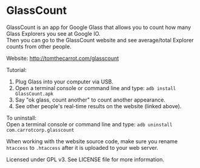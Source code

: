 GlassCount
=========

GlassCount is an app for Google Glass that allows you to count how many Glass Explorers you see at Google IO.  
Then you can go to the GlassCount website and see average/total Explorer counts from other people.

Website: http://tomthecarrot.com/glasscount

Tutorial:  
1. Plug Glass into your computer via USB.  
2. Open a terminal console or command line and type: ```adb install GlassCount.apk```  
3. Say "ok glass, count another" to count another appearance.  
4. See other people's real-time results on the website (linked above).

To uninstall:  
Open a terminal console or command line and type: ```adb uninstall com.carrotcorp.glasscount```

When working with the website source code, make sure you rename ```htaccess``` to ```.htaccess``` after it is uploaded to your web server.

Licensed under GPL v3. See LICENSE file for more information.